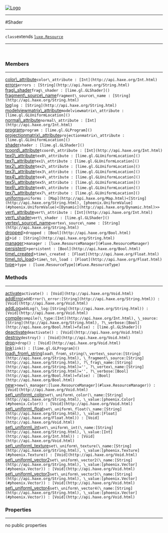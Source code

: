 
[![Logo](../../images/logo.png)](../../api/index.html)

---



#Shader



---

`class`extends <code><span>[luxe.Resource]()</span></code>
<span class="meta">

</span>


---

&nbsp;
&nbsp;

<h3>Members</h3> <hr/><span class="member apipage">
            <a name="color_attribute"><a class="lift" href="#color_attribute">color\_attribute</a></a><code class="signature apipage">color\_attribute : [Int](http://api.haxe.org/Int.html)</code><br/></span>
        <span class="small_desc_flat"></span><span class="member apipage">
            <a name="errors"><a class="lift" href="#errors">errors</a></a><code class="signature apipage">errors : [String](http://api.haxe.org/String.html)</code><br/></span>
        <span class="small_desc_flat"></span><span class="member apipage">
            <a name="frag_shader"><a class="lift" href="#frag_shader">frag\_shader</a></a><code class="signature apipage">frag\_shader : [lime.gl.GLShader]()</code><br/></span>
        <span class="small_desc_flat"></span><span class="member apipage">
            <a name="fragment_source_name"><a class="lift" href="#fragment_source_name">fragment\_source\_name</a></a><code class="signature apipage">fragment\_source\_name : [String](http://api.haxe.org/String.html)</code><br/></span>
        <span class="small_desc_flat"></span><span class="member apipage">
            <a name="log"><a class="lift" href="#log">log</a></a><code class="signature apipage">log : [String](http://api.haxe.org/String.html)</code><br/></span>
        <span class="small_desc_flat"></span><span class="member apipage">
            <a name="modelviewmatrix_attribute"><a class="lift" href="#modelviewmatrix_attribute">modelviewmatrix\_attribute</a></a><code class="signature apipage">modelviewmatrix\_attribute : [lime.gl.GLUniformLocation]()</code><br/></span>
        <span class="small_desc_flat"></span><span class="member apipage">
            <a name="normal_attribute"><a class="lift" href="#normal_attribute">normal\_attribute</a></a><code class="signature apipage">normal\_attribute : [Int](http://api.haxe.org/Int.html)</code><br/></span>
        <span class="small_desc_flat"></span><span class="member apipage">
            <a name="program"><a class="lift" href="#program">program</a></a><code class="signature apipage">program : [lime.gl.GLProgram]()</code><br/></span>
        <span class="small_desc_flat"></span><span class="member apipage">
            <a name="projectionmatrix_attribute"><a class="lift" href="#projectionmatrix_attribute">projectionmatrix\_attribute</a></a><code class="signature apipage">projectionmatrix\_attribute : [lime.gl.GLUniformLocation]()</code><br/></span>
        <span class="small_desc_flat"></span><span class="member apipage">
            <a name="shader"><a class="lift" href="#shader">shader</a></a><code class="signature apipage">shader : [lime.gl.GLShader]()</code><br/></span>
        <span class="small_desc_flat"></span><span class="member apipage">
            <a name="tcoord_attribute"><a class="lift" href="#tcoord_attribute">tcoord\_attribute</a></a><code class="signature apipage">tcoord\_attribute : [Int](http://api.haxe.org/Int.html)</code><br/></span>
        <span class="small_desc_flat"></span><span class="member apipage">
            <a name="tex0_attribute"><a class="lift" href="#tex0_attribute">tex0\_attribute</a></a><code class="signature apipage">tex0\_attribute : [lime.gl.GLUniformLocation]()</code><br/></span>
        <span class="small_desc_flat"></span><span class="member apipage">
            <a name="tex1_attribute"><a class="lift" href="#tex1_attribute">tex1\_attribute</a></a><code class="signature apipage">tex1\_attribute : [lime.gl.GLUniformLocation]()</code><br/></span>
        <span class="small_desc_flat"></span><span class="member apipage">
            <a name="tex2_attribute"><a class="lift" href="#tex2_attribute">tex2\_attribute</a></a><code class="signature apipage">tex2\_attribute : [lime.gl.GLUniformLocation]()</code><br/></span>
        <span class="small_desc_flat"></span><span class="member apipage">
            <a name="tex3_attribute"><a class="lift" href="#tex3_attribute">tex3\_attribute</a></a><code class="signature apipage">tex3\_attribute : [lime.gl.GLUniformLocation]()</code><br/></span>
        <span class="small_desc_flat"></span><span class="member apipage">
            <a name="tex4_attribute"><a class="lift" href="#tex4_attribute">tex4\_attribute</a></a><code class="signature apipage">tex4\_attribute : [lime.gl.GLUniformLocation]()</code><br/></span>
        <span class="small_desc_flat"></span><span class="member apipage">
            <a name="tex5_attribute"><a class="lift" href="#tex5_attribute">tex5\_attribute</a></a><code class="signature apipage">tex5\_attribute : [lime.gl.GLUniformLocation]()</code><br/></span>
        <span class="small_desc_flat"></span><span class="member apipage">
            <a name="tex6_attribute"><a class="lift" href="#tex6_attribute">tex6\_attribute</a></a><code class="signature apipage">tex6\_attribute : [lime.gl.GLUniformLocation]()</code><br/></span>
        <span class="small_desc_flat"></span><span class="member apipage">
            <a name="tex7_attribute"><a class="lift" href="#tex7_attribute">tex7\_attribute</a></a><code class="signature apipage">tex7\_attribute : [lime.gl.GLUniformLocation]()</code><br/></span>
        <span class="small_desc_flat"></span><span class="member apipage">
            <a name="uniforms"><a class="lift" href="#uniforms">uniforms</a></a><code class="signature apipage">uniforms : [Map](http://api.haxe.org/Map.html)&lt;[String](http://api.haxe.org/String.html), [phoenix.UniformValue](#phoenix.UniformValue)&lt;[Dynamic](http://api.haxe.org/Dynamic.html)&gt;&gt;</code><br/></span>
        <span class="small_desc_flat"></span><span class="member apipage">
            <a name="vert_attribute"><a class="lift" href="#vert_attribute">vert\_attribute</a></a><code class="signature apipage">vert\_attribute : [Int](http://api.haxe.org/Int.html)</code><br/></span>
        <span class="small_desc_flat"></span><span class="member apipage">
            <a name="vert_shader"><a class="lift" href="#vert_shader">vert\_shader</a></a><code class="signature apipage">vert\_shader : [lime.gl.GLShader]()</code><br/></span>
        <span class="small_desc_flat"></span><span class="member apipage">
            <a name="vertex_source_name"><a class="lift" href="#vertex_source_name">vertex\_source\_name</a></a><code class="signature apipage">vertex\_source\_name : [String](http://api.haxe.org/String.html)</code><br/></span>
        <span class="small_desc_flat"></span><span class="member apipage">
            <a name="dropped"><a class="lift" href="#dropped">dropped</a></a><a title="inherited from luxe.Resource" class="tooltip inherited">&gt;</a><code class="signature apipage">dropped : [Bool](http://api.haxe.org/Bool.html)</code><br/></span>
        <span class="small_desc_flat"></span><span class="member apipage">
            <a name="id"><a class="lift" href="#id">id</a></a><a title="inherited from luxe.Resource" class="tooltip inherited">&gt;</a><code class="signature apipage">id : [String](http://api.haxe.org/String.html)</code><br/></span>
        <span class="small_desc_flat"></span><span class="member apipage">
            <a name="manager"><a class="lift" href="#manager">manager</a></a><a title="inherited from luxe.Resource" class="tooltip inherited">&gt;</a><code class="signature apipage">manager : [luxe.ResourceManager](#luxe.ResourceManager)</code><br/></span>
        <span class="small_desc_flat"></span><span class="member apipage">
            <a name="persistent"><a class="lift" href="#persistent">persistent</a></a><a title="inherited from luxe.Resource" class="tooltip inherited">&gt;</a><code class="signature apipage">persistent : [Bool](http://api.haxe.org/Bool.html)</code><br/></span>
        <span class="small_desc_flat"></span><span class="member apipage">
            <a name="time_created"><a class="lift" href="#time_created">time\_created</a></a><a title="inherited from luxe.Resource" class="tooltip inherited">&gt;</a><code class="signature apipage">time\_created : [Float](http://api.haxe.org/Float.html)</code><br/></span>
        <span class="small_desc_flat"></span><span class="member apipage">
            <a name="time_to_load"><a class="lift" href="#time_to_load">time\_to\_load</a></a><a title="inherited from luxe.Resource" class="tooltip inherited">&gt;</a><code class="signature apipage">time\_to\_load : [Float](http://api.haxe.org/Float.html)</code><br/></span>
        <span class="small_desc_flat"></span><span class="member apipage">
            <a name="type"><a class="lift" href="#type">type</a></a><a title="inherited from luxe.Resource" class="tooltip inherited">&gt;</a><code class="signature apipage">type : [luxe.ResourceType](#luxe.ResourceType)</code><br/></span>
        <span class="small_desc_flat"></span>

<h3>Methods</h3> <hr/><span class="method apipage">
            <a name="activate"><a class="lift" href="#activate">activate</a></a><code class="signature apipage">activate() : [Void](http://api.haxe.org/Void.html)</code><br/><span class="small_desc_flat"></span>
        </span>
    <span class="method apipage">
            <a name="addError"><a class="lift" href="#addError">addError</a></a><code class="signature apipage">addError(\_error:<span>[String](http://api.haxe.org/String.html)</span>) : [Void](http://api.haxe.org/Void.html)</code><br/><span class="small_desc_flat"></span>
        </span>
    <span class="method apipage">
            <a name="addLog"><a class="lift" href="#addLog">addLog</a></a><code class="signature apipage">addLog(\_log:<span>[String](http://api.haxe.org/String.html)</span>) : [Void](http://api.haxe.org/Void.html)</code><br/><span class="small_desc_flat"></span>
        </span>
    <span class="method apipage">
            <a name="compile"><a class="lift" href="#compile">compile</a></a><code class="signature apipage">compile(\_type:<span>[Int](http://api.haxe.org/Int.html)</span>, \_source:<span>[String](http://api.haxe.org/String.html)</span>, ?\_verbose:<span>[Bool](http://api.haxe.org/Bool.html)=false</span>) : [lime.gl.GLShader]()</code><br/><span class="small_desc_flat"></span>
        </span>
    <span class="method apipage">
            <a name="deactivate"><a class="lift" href="#deactivate">deactivate</a></a><code class="signature apipage">deactivate() : [Void](http://api.haxe.org/Void.html)</code><br/><span class="small_desc_flat"></span>
        </span>
    <span class="method apipage">
            <a name="destroy"><a class="lift" href="#destroy">destroy</a></a><code class="signature apipage">destroy() : [Void](http://api.haxe.org/Void.html)</code><br/><span class="small_desc_flat"></span>
        </span>
    <span class="method apipage">
            <a name="drop"><a class="lift" href="#drop">drop</a></a><a title="inherited from luxe.Resource" class="tooltip inherited">&gt;</a><code class="signature apipage">drop() : [Void](http://api.haxe.org/Void.html)</code><br/><span class="small_desc_flat"></span>
        </span>
    <span class="method apipage">
            <a name="link"><a class="lift" href="#link">link</a></a><code class="signature apipage">link() : [lime.gl.GLProgram]()</code><br/><span class="small_desc_flat"></span>
        </span>
    <span class="method apipage">
            <a name="load_from_string"><a class="lift" href="#load_from_string">load\_from\_string</a></a><code class="signature apipage">load\_from\_string(\_vertex\_source:<span>[String](http://api.haxe.org/String.html)</span>, \_fragment\_source:<span>[String](http://api.haxe.org/String.html)</span>, ?\_frag\_name:<span>[String](http://api.haxe.org/String.html)=&#x27;&#x27;</span>, ?\_vertex\_name:<span>[String](http://api.haxe.org/String.html)=&#x27;&#x27;</span>, ?\_verbose:<span>[Bool](http://api.haxe.org/Bool.html)=false</span>) : [Bool](http://api.haxe.org/Bool.html)</code><br/><span class="small_desc_flat"></span>
        </span>
    <span class="method apipage">
            <a name="new"><a class="lift" href="#new">new</a></a><a title="inherited from luxe.Resource" class="tooltip inherited">&gt;</a><code class="signature apipage">new(\_manager:<span>[luxe.ResourceManager](#luxe.ResourceManager)</span>) : [Void](http://api.haxe.org/Void.html)</code><br/><span class="small_desc_flat"></span>
        </span>
    <span class="method apipage">
            <a name="set_uniform_color"><a class="lift" href="#set_uniform_color">set\_uniform\_color</a></a><code class="signature apipage">set\_uniform\_color(\_name:<span>[String](http://api.haxe.org/String.html)</span>, \_value:<span>[phoenix.Color](#phoenix.Color)</span>) : [Void](http://api.haxe.org/Void.html)</code><br/><span class="small_desc_flat"></span>
        </span>
    <span class="method apipage">
            <a name="set_uniform_float"><a class="lift" href="#set_uniform_float">set\_uniform\_float</a></a><code class="signature apipage">set\_uniform\_float(\_name:<span>[String](http://api.haxe.org/String.html)</span>, \_value:<span>[Float](http://api.haxe.org/Float.html)</span>) : [Void](http://api.haxe.org/Void.html)</code><br/><span class="small_desc_flat"></span>
        </span>
    <span class="method apipage">
            <a name="set_uniform_int"><a class="lift" href="#set_uniform_int">set\_uniform\_int</a></a><code class="signature apipage">set\_uniform\_int(\_name:<span>[String](http://api.haxe.org/String.html)</span>, \_value:<span>[Int](http://api.haxe.org/Int.html)</span>) : [Void](http://api.haxe.org/Void.html)</code><br/><span class="small_desc_flat"></span>
        </span>
    <span class="method apipage">
            <a name="set_uniform_texture"><a class="lift" href="#set_uniform_texture">set\_uniform\_texture</a></a><code class="signature apipage">set\_uniform\_texture(\_name:<span>[String](http://api.haxe.org/String.html)</span>, \_value:<span>[phoenix.Texture](#phoenix.Texture)</span>) : [Void](http://api.haxe.org/Void.html)</code><br/><span class="small_desc_flat"></span>
        </span>
    <span class="method apipage">
            <a name="set_uniform_vector2"><a class="lift" href="#set_uniform_vector2">set\_uniform\_vector2</a></a><code class="signature apipage">set\_uniform\_vector2(\_name:<span>[String](http://api.haxe.org/String.html)</span>, \_value:<span>[phoenix.Vector](#phoenix.Vector)</span>) : [Void](http://api.haxe.org/Void.html)</code><br/><span class="small_desc_flat"></span>
        </span>
    <span class="method apipage">
            <a name="set_uniform_vector3"><a class="lift" href="#set_uniform_vector3">set\_uniform\_vector3</a></a><code class="signature apipage">set\_uniform\_vector3(\_name:<span>[String](http://api.haxe.org/String.html)</span>, \_value:<span>[phoenix.Vector](#phoenix.Vector)</span>) : [Void](http://api.haxe.org/Void.html)</code><br/><span class="small_desc_flat"></span>
        </span>
    <span class="method apipage">
            <a name="set_uniform_vector4"><a class="lift" href="#set_uniform_vector4">set\_uniform\_vector4</a></a><code class="signature apipage">set\_uniform\_vector4(\_name:<span>[String](http://api.haxe.org/String.html)</span>, \_value:<span>[phoenix.Vector](#phoenix.Vector)</span>) : [Void](http://api.haxe.org/Void.html)</code><br/><span class="small_desc_flat"></span>
        </span>
    

<h3>Properties</h3> <hr/>no public properties

&nbsp;
&nbsp;
&nbsp;